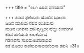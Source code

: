 +++
title = "೦೩೧ ಹಿಡಿವ ಫಣಿಯನು"

+++
ಹಿಡಿವ ಫಣಿಯನು ಹೊಡೆವ ಸಿಡಿಲನು  
ಜಡಿವ ಮಾರಿಯ ನಲಿವ ರುಜೆಯನು  
ಮಡಿವ ದಿನವನು ಹಾನಿವೃದ್ಧಿಯ ಹೆಚ್ಚು ಕುಂದುಗಳ   
ಕಡಿವ ಹಗೆಯನು ಕಾಲಕರ್ಮದ  
ಗಡಣವನು ಸುಖದುಃಖದುದಯದ  
ಕಡೆ ಮೊದಲ ಕಾಣಿಸುವನಾವವನೆಂದನಾ ಶಕುನಿ    ॥31॥